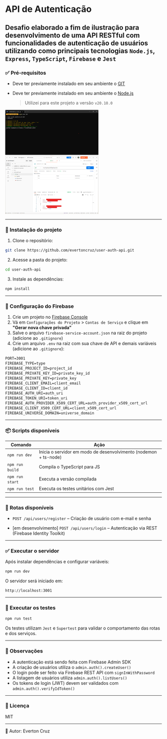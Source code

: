 # API de Autenticação

## Desafio elaborado a fim de ilustração para desenvolvimento de uma API RESTful com funcionalidades de autenticação de usuários utilizando como principais tecnologias `Node.js`, `Express`, `TypeScript`, `Firebase` e `Jest`


### ✅ Pré-requisitos

- Deve ter previamente instalado em seu ambiente o [GIT](https://git-scm.com/downloads)

- Deve ter previamente instalado em seu ambiente o [Node.js](https://nodejs.org)
  > Utilizei para este projeto a versão `v20.10.0`

<img src="./src/assets/terminal.png" width="300" alt="Imagem de terminal rodando o servidor"/> <img src="./src/assets/postman.png" width="300" alt="Imagem da ferramenta postman executando o recurso de listagem de usuários"/>

---

### 🚀 Instalação do projeto

1. Clone o repositório:

```bash
git clone https://github.com/evertoncruz/user-auth-api.git
```

2. Acesse a pasta do projeto:

```bash
cd user-auth-api
```

3. Instale as dependências:

```bash
npm install
```

---

### 🔐 Configuração do Firebase

1. Crie um projeto no [Firebase Console](https://console.firebase.google.com)
2. Vá em `Configurações do Projeto` > `Contas de Serviço` e clique em **"Gerar nova chave privada"**
3. Salve o arquivo `firebase-service-account.json` na raiz do projeto (adicione ao `.gitignore`)
4. Crie um arquivo `.env` na raiz com sua chave de API e demais variáveis (adicione ao `.gitignore`):

```env
PORT=3001
FIREBASE_TYPE=type
FIREBASE_PROJECT_ID=project_id
FIREBASE_PRIVATE_KEY_ID=private_key_id
FIREBASE_PRIVATE_KEY=private_key
FIREBASE_CLIENT_EMAIL=client_email
FIREBASE_CLIENT_ID=client_id
FIREBASE_AUTH_URI=auth_uri
FIREBASE_TOKEN_URI=token_uri
FIREBASE_AUTH_PROVIDER_X509_CERT_URL=auth_provider_x509_cert_url
FIREBASE_CLIENT_X509_CERT_URL=client_x509_cert_url
FIREBASE_UNIVERSE_DOMAIN=universe_domain
```

---

### 📦 Scripts disponíveis

| Comando | Ação |
|--------|------|
| `npm run dev` | Inicia o servidor em modo de desenvolvimento (nodemon + ts-node) |
| `npm run build` | Compila o TypeScript para JS |
| `npm run start` | Executa a versão compilada |
| `npm run test` | Executa os testes unitários com Jest |

---

### 📮 Rotas disponíveis

- `POST /api/users/register` – Criação de usuário com e-mail e senha
<!-- - `GET /api/users/list` – Listagem de usuários (Firebase Auth) TODO -->
- [em desenvolvimento] `POST /api/users/login` – Autenticação via REST (Firebase Identity Toolkit)

---

### ✅ Executar o servidor

Após instalar dependências e configurar variáveis:

```bash
npm run dev
```

O servidor será iniciado em:

```
http://localhost:3001
```

---

### 🧪 Executar os testes

```bash
npm run test
```

Os testes utilizam `Jest` e `Supertest` para validar o comportamento das rotas e dos serviços.

---

### 🧠 Observações

- A autenticação está sendo feita com Firebase Admin SDK
- A criação de usuários utiliza o `admin.auth().createUser()`
- O login pode ser feito via Firebase REST API com `signInWithPassword`
- A listagem de usuários utiliza `admin.auth().listUsers()`
- Os tokens de login (JWT) devem ser validados com `admin.auth().verifyIdToken()`

---

### 📁 Licença

MIT

---

👤 Autor: Everton Cruz